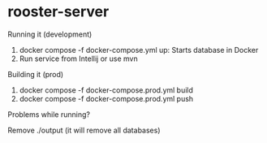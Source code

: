 # rooster-server

Running it (development)

1. docker compose -f docker-compose.yml up: Starts database in Docker
2. Run service from Intellij or use mvn

Building it (prod)

1. docker compose -f docker-compose.prod.yml build
2. docker compose -f docker-compose.prod.yml push

Problems while running?

Remove ./output (it will remove all databases)

